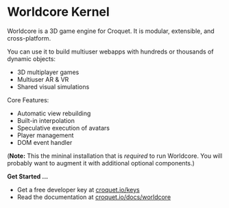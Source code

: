 # Worldcore Kernel

Worldcore is a 3D game engine for Croquet. It is modular, extensible, and cross-platform.

You can use it to build multiuser webapps with hundreds or thousands of dynamic objects:

* 3D multiplayer games
* Multiuser AR & VR
* Shared visual simulations

Core Features:

* Automatic view rebuilding
* Built-in interpolation
* Speculative execution of avatars
* Player management
* DOM event handler

(**Note:** This the mininal installation that is *required* to run Worldcore. You will probably want to augment it with additional optional components.)


**Get Started ...**

* Get a free developer key at [croquet.io/keys](https://croquet.io/keys/)
* Read the documentation at [croquet.io/docs/worldcore](https://croquet.io/docs/croquet/worldcore)
